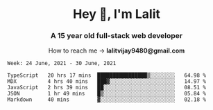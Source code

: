 <h1 align="center">Hey 👋, I'm Lalit</h1>
<h3 align="center">A 15 year old full-stack web developer</h3>

<p align="center">How to reach me → <strong>lalitvijay9480@gmail.com</strong></p>

<!--START_SECTION:waka-->
```text
Week: 24 June, 2021 - 30 June, 2021

TypeScript   20 hrs 17 mins  ████████████████▒░░░░░░░░   64.98 % 
MDX          4 hrs 40 mins   ███▓░░░░░░░░░░░░░░░░░░░░░   14.97 % 
JavaScript   2 hrs 39 mins   ██░░░░░░░░░░░░░░░░░░░░░░░   08.51 % 
JSON         1 hr 49 mins    █▒░░░░░░░░░░░░░░░░░░░░░░░   05.84 % 
Markdown     40 mins         ▓░░░░░░░░░░░░░░░░░░░░░░░░   02.18 % 
```
<!--END_SECTION:waka-->
